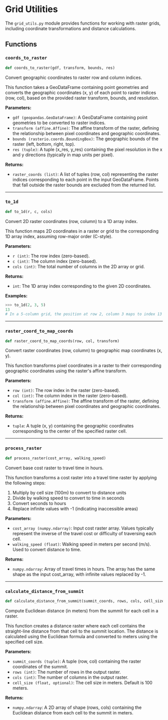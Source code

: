 # Grid Utilities

The `grid_utils.py` module provides functions for working with raster grids, including coordinate transformations and distance calculations.

## Functions

### `coords_to_raster`

```python
def coords_to_raster(gdf, transform, bounds, res)
```

Convert geographic coordinates to raster row and column indices.

This function takes a GeoDataFrame containing point geometries and converts the geographic coordinates (x, y) of each point to raster indices (row, col), based on the provided raster transform, bounds, and resolution.

**Parameters:**

- `gdf (geopandas.GeoDataFrame)`: A GeoDataFrame containing point geometries to be converted to raster indices.
- `transform (affine.Affine)`: The affine transform of the raster, defining the relationship between pixel coordinates and geographic coordinates.
- `bounds (rasterio.coords.BoundingBox)`: The geographic bounds of the raster (left, bottom, right, top).
- `res (tuple)`: A tuple (x_res, y_res) containing the pixel resolution in the x and y directions (typically in map units per pixel).

**Returns:**

- `raster_coords (list)`: A list of tuples (row, col) representing the raster indices corresponding to each point in the input GeoDataFrame. Points that fall outside the raster bounds are excluded from the returned list.

---

### `to_1d`

```python
def to_1d(r, c, cols)
```

Convert 2D raster coordinates (row, column) to a 1D array index.

This function maps 2D coordinates in a raster or grid to the corresponding 1D array index, assuming row-major order (C-style).

**Parameters:**

- `r (int)`: The row index (zero-based).
- `c (int)`: The column index (zero-based).
- `cols (int)`: The total number of columns in the 2D array or grid.

**Returns:**

- `int`: The 1D array index corresponding to the given 2D coordinates.

**Examples:**

```python
>>> to_1d(2, 3, 5)
13
# In a 5-column grid, the position at row 2, column 3 maps to index 13
```

---

### `raster_coord_to_map_coords`

```python
def raster_coord_to_map_coords(row, col, transform)
```

Convert raster coordinates (row, column) to geographic map coordinates (x, y).

This function transforms pixel coordinates in a raster to their corresponding geographic coordinates using the raster's affine transform.

**Parameters:**

- `row (int)`: The row index in the raster (zero-based).
- `col (int)`: The column index in the raster (zero-based).
- `transform (affine.Affine)`: The affine transform of the raster, defining the relationship between pixel coordinates and geographic coordinates.

**Returns:**

- `tuple`: A tuple (x, y) containing the geographic coordinates corresponding to the center of the specified raster cell.

---

### `process_raster`

```python
def process_raster(cost_array, walking_speed)
```

Convert base cost raster to travel time in hours.

This function transforms a cost raster into a travel time raster by applying the following steps:
1. Multiply by cell size (100m) to convert to distance units
2. Divide by walking speed to convert to time in seconds
3. Convert seconds to hours
4. Replace infinite values with -1 (indicating inaccessible areas)

**Parameters:**

- `cost_array (numpy.ndarray)`: Input cost raster array. Values typically represent the inverse of the travel cost or difficulty of traversing each cell.
- `walking_speed (float)`: Walking speed in meters per second (m/s). Used to convert distance to time.

**Returns:**

- `numpy.ndarray`: Array of travel times in hours. The array has the same shape as the input cost_array, with infinite values replaced by -1.

---

### `calculate_distance_from_summit`

```python
def calculate_distance_from_summit(summit_coords, rows, cols, cell_size=100)
```

Compute Euclidean distance (in meters) from the summit for each cell in a raster.

This function creates a distance raster where each cell contains the straight-line distance from that cell to the summit location. The distance is calculated using the Euclidean formula and converted to meters using the specified cell size.

**Parameters:**

- `summit_coords (tuple)`: A tuple (row, col) containing the raster coordinates of the summit.
- `rows (int)`: The number of rows in the output raster.
- `cols (int)`: The number of columns in the output raster.
- `cell_size (float, optional)`: The cell size in meters. Default is 100 meters.

**Returns:**

- `numpy.ndarray`: A 2D array of shape (rows, cols) containing the Euclidean distance from each cell to the summit in meters.
